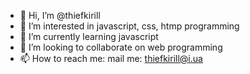 - 👋 Hi, I’m @thiefkirill
- 👀 I’m interested in javascript, css, htmp programming
- 🌱 I’m currently learning javascript
- 💞️ I’m looking to collaborate on web programming
- 📫 How to reach me: mail me: thiefkirill@i.ua

<!---
thiefkirill/thiefkirill is a ✨ special ✨ repository because its `README.md` (this file) appears on your GitHub profile.
You can click the Preview link to take a look at your changes.
--->
